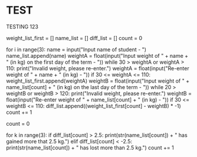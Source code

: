 # TEST
TESTING 123


weight_list_first = []
name_list = []
diff_list = []
count = 0

for i in range(3):
    name = input("Input name of student - ")
    name_list.append(name)
    weightA = float(input("Input weight of " + name + " (in kg) on the first day of the term - "))
    while 30 > weightA or weightA > 110:
        print("Invalid weight, please re-enter.")
        weightA = float(input("Re-enter weight of " + name + " (in kg) - "))
    if 30 <= weightA <= 110:
        weight_list_first.append(weightA)
    weightB = float(input("Input weight of " + name_list[count] + " (in kg) on the last day of the term - "))
    while 20 > weightB or weightB > 120:
        print("Invalid weight, please re-enter.")
        weightB = float(input("Re-enter weight of " + name_list[count] + " (in kg) - "))
    if 30 <= weightB <= 110:
        diff_list.append((weight_list_first[count] - weightB) * -1)
    count += 1

count = 0

for k in range(3):
    if diff_list[count] > 2.5:
        print(str(name_list[count]) + " has gained more that 2.5 kg.")
    elif diff_list[count] < -2.5:
        print(str(name_list[count]) + " has lost more than 2.5 kg.")
    count += 1
